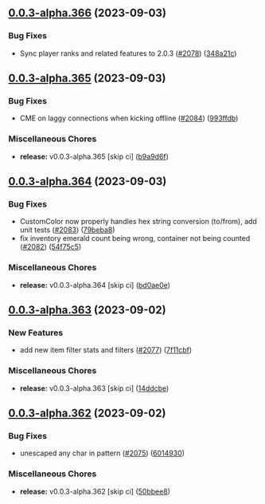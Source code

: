 ## [0.0.3-alpha.366](https://github.com/Wynntils/Artemis/compare/v0.0.3-alpha.365...v0.0.3-alpha.366) (2023-09-03)


### Bug Fixes

* Sync player ranks and related features to 2.0.3 ([#2078](https://github.com/Wynntils/Artemis/issues/2078)) ([348a21c](https://github.com/Wynntils/Artemis/commit/348a21c3e7aa176a72e3033fe057f017a4995451))

## [0.0.3-alpha.365](https://github.com/Wynntils/Artemis/compare/v0.0.3-alpha.364...v0.0.3-alpha.365) (2023-09-03)


### Bug Fixes

* CME on laggy connections when kicking offline ([#2084](https://github.com/Wynntils/Artemis/issues/2084)) ([993ffdb](https://github.com/Wynntils/Artemis/commit/993ffdbc09b0a9c049eeb059189b6ad62c3716d2))


### Miscellaneous Chores

* **release:** v0.0.3-alpha.365 [skip ci] ([b9a9d6f](https://github.com/Wynntils/Artemis/commit/b9a9d6f1970838c45e13d1d6b307bf3bdbac84c4))

## [0.0.3-alpha.364](https://github.com/Wynntils/Artemis/compare/v0.0.3-alpha.363...v0.0.3-alpha.364) (2023-09-03)


### Bug Fixes

* CustomColor now properly handles hex string conversion (to/from), add unit tests ([#2083](https://github.com/Wynntils/Artemis/issues/2083)) ([79beba8](https://github.com/Wynntils/Artemis/commit/79beba88ef43f82355d29800cc4c5667610633b9))
* fix inventory emerald count being wrong, container not being counted ([#2082](https://github.com/Wynntils/Artemis/issues/2082)) ([54f75c5](https://github.com/Wynntils/Artemis/commit/54f75c528f6196b59b4389762084f73e2fe25524))


### Miscellaneous Chores

* **release:** v0.0.3-alpha.364 [skip ci] ([bd0ae0e](https://github.com/Wynntils/Artemis/commit/bd0ae0ee956d3bc3f09848577d6d6d39d900f824))

## [0.0.3-alpha.363](https://github.com/Wynntils/Artemis/compare/v0.0.3-alpha.362...v0.0.3-alpha.363) (2023-09-02)


### New Features

* add new item filter stats and filters ([#2077](https://github.com/Wynntils/Artemis/issues/2077)) ([7f11cbf](https://github.com/Wynntils/Artemis/commit/7f11cbf21f6efc755c3ada125c6206f58a71092d))


### Miscellaneous Chores

* **release:** v0.0.3-alpha.363 [skip ci] ([14ddcbe](https://github.com/Wynntils/Artemis/commit/14ddcbef67caf0472a8af098b96024370bec9ab4))

## [0.0.3-alpha.362](https://github.com/Wynntils/Artemis/compare/v0.0.3-alpha.361...v0.0.3-alpha.362) (2023-09-02)


### Bug Fixes

* unescaped any char in pattern ([#2075](https://github.com/Wynntils/Artemis/issues/2075)) ([6014930](https://github.com/Wynntils/Artemis/commit/60149309393032cf1cb8b089fb44c9319bd3ad84))


### Miscellaneous Chores

* **release:** v0.0.3-alpha.362 [skip ci] ([50bbee8](https://github.com/Wynntils/Artemis/commit/50bbee894c690c6287a14a21d98be7c225cb9810))

